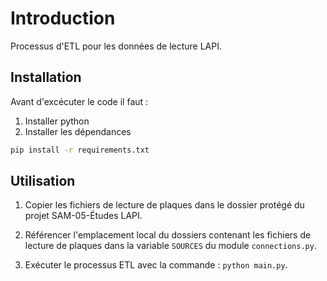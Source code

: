 # Introduction
Processus d'ETL pour les données de lecture LAPI.

## Installation
Avant d'excécuter le code il faut :
1.	Installer python
2.	Installer les dépendances

```sh
pip install -r requirements.txt
```

## Utilisation

1. Copier les fichiers de lecture de plaques dans le dossier protégé du projet
SAM-05-Études LAPI.

2. Référencer l'emplacement local du dossiers contenant les fichiers de lecture
   de plaques dans la variable `SOURCES` du module `connections.py`.

3. Exécuter le processus ETL avec la commande : `python main.py`.

